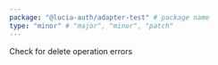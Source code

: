 ```yaml
---
package: "@lucia-auth/adapter-test" # package name
type: "minor" # "major", "minor", "patch"
---
```


Check for delete operation errors